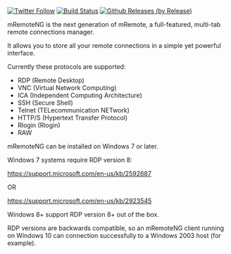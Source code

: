 [![Twitter Follow](https://img.shields.io/twitter/follow/mRemoteNG.svg?style=social&label=Follow&maxAge=2592000)]()
[![Build Status](http://ec2-52-39-111-114.us-west-2.compute.amazonaws.com:8080/buildStatus/icon?job=mRemoteNG/mRemoteNG/develop)](http://ec2-52-39-111-114.us-west-2.compute.amazonaws.com:8080/job/mRemoteNG/mRemoteNG/develop)
[![Github Releases (by Release)](https://img.shields.io/github/downloads/mRemoteNG/mRemoteNG/v1.74/total.svg)](https://github.com/mRemoteNG/mRemoteNG/releases/tag/v1.74)


mRemoteNG is the next generation of mRemote, a full-featured, multi-tab remote connections manager.

It allows you to store all your remote connections in a simple yet powerful interface.

Currently these protocols are supported:

 * RDP (Remote Desktop)
 * VNC (Virtual Network Computing)
 * ICA (Independent Computing Architecture)
 * SSH (Secure Shell)
 * Telnet (TELecommunication NETwork)
 * HTTP/S (Hypertext Transfer Protocol)
 * Rlogin (Rlogin)
 * RAW
 
mRemoteNG can be installed on Windows 7 or later.

Windows 7 systems require RDP version 8:

https://support.microsoft.com/en-us/kb/2592687 

OR

https://support.microsoft.com/en-us/kb/2923545

Windows 8+ support RDP version 8+ out of the box.

RDP versions are backwards compatible, so an mRemoteNG client running on Windows 10 can 
connection successfully to a Windows 2003 host (for example).